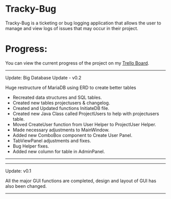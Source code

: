 # Tracky-Bug

Tracky-Bug is a ticketing or bug logging application that allows the user to manage and view logs of issues that may occur in their project.


# Progress:

You can view the current progress of the project on my [Trello Board].

[Trello Board]: https://trello.com/b/XwCLbayH/my-current-projects

___________________________________________________________________________________________________________________________________________________________________________________
Update: Big Database Update - v0.2

Huge restructure of MariaDB using ERD to create better tables
- Recreated data structures and SQL tables.
- Created new tables projectusers & changelog.
- Created and Updated functions InitiateDB file.
- Created new Java Class called ProjectUsers to help with projectusers table.
- Moved CreateUser function from User Helper to ProjectUser Helper.
- Made necessary adjustments to MainWindow.
- Added new ComboBox component to Create User Panel.
- TabViewPanel adjustments and fixes.
- Bug Helper fixes.
- Added new column for table in AdminPanel.


___________________________________________________________________________________________________________________________________________________________________________________
___________________________________________________________________________________________________________________________________________________________________________________
Update: v0.1

All the major GUI functions are completed, design and layout of GUI has also been changed.

___________________________________________________________________________________________________________________________________________________________________________________

